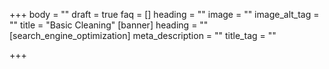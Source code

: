 +++
body = ""
draft = true
faq = []
heading = ""
image = ""
image_alt_tag = ""
title = "Basic Cleaning"
[banner]
heading = ""
[search_engine_optimization]
meta_description = ""
title_tag = ""

+++
